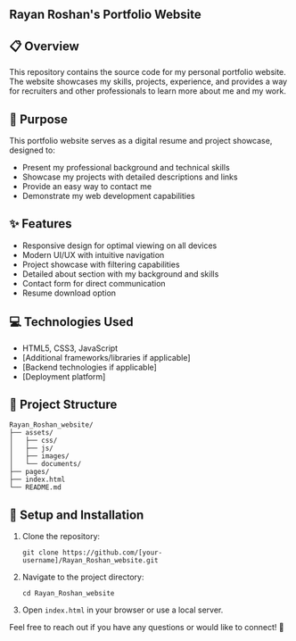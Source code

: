 ## Rayan Roshan's Portfolio Website

## 📋 Overview
This repository contains the source code for my personal portfolio website. The website showcases my skills, projects, experience, and provides a way for recruiters and other professionals to learn more about me and my work.

## 🎯 Purpose
This portfolio website serves as a digital resume and project showcase, designed to:
- Present my professional background and technical skills
- Showcase my projects with detailed descriptions and links
- Provide an easy way to contact me
- Demonstrate my web development capabilities

## ✨ Features
- Responsive design for optimal viewing on all devices
- Modern UI/UX with intuitive navigation
- Project showcase with filtering capabilities
- Detailed about section with my background and skills
- Contact form for direct communication
- Resume download option

## 💻 Technologies Used
- HTML5, CSS3, JavaScript
- [Additional frameworks/libraries if applicable]
- [Backend technologies if applicable]
- [Deployment platform]

## 📁 Project Structure
```
Rayan_Roshan_website/
├── assets/
│   ├── css/
│   ├── js/
│   ├── images/
│   └── documents/
├── pages/
├── index.html
└── README.md
```

## 🚀 Setup and Installation
1. Clone the repository:
    ```
    git clone https://github.com/[your-username]/Rayan_Roshan_website.git
    ```
2. Navigate to the project directory:
    ```
    cd Rayan_Roshan_website
    ```
3. Open `index.html` in your browser or use a local server.

Feel free to reach out if you have any questions or would like to connect! 👋